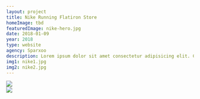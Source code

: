 ```yaml
---
layout: project
title: Nike Running Flatiron Store
homeImage: tbd
featuredImage: nike-hero.jpg
date: 2018-01-09
year: 2018
type: website
agency: Sparxoo
description: Lorem ipsum dolor sit amet consectetur adipisicing elit. Culpa laudantium recusandae saepe voluptate velit impedit accusantium soluta eos! Delectus cum deserunt laboriosam assumenda sunt consequuntur asperiores ipsum, tempore exercitationem quis.
img1: nike1.jpg
img2: nike2.jpg
---
```


<div class="col-xs-12 col-sm-6 about-work-items__item">
  <img src="{{ site.baseurl}}/assets/images/{{ page.img1 }}">
</div>
<div class="col-xs-12 col-sm-6 about-work-items__item">
  <img src="{{ site.baseurl}}/assets/images/{{ page.img2 }}">
</div>